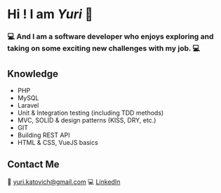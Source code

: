 # Hi ! I am *Yuri* 👋
### :computer: And I am a software developer who enjoys exploring and taking on some exciting new challenges with my job. :computer:

## **Knowledge**

* PHP
* MySQL
* Laravel
* Unit & Integration testing (including TDD methods)
* MVC, SOLID & design patterns (KISS, DRY, etc.)
* GIT
* Building REST API
* HTML & CSS, VueJS basics

## **Contact Me**

:e-mail: yuri.katovich@gmail.com
:computer: [LinkedIn](https://www.linkedin.com/in/yuri-katovich/)

<!--
**ykatovich/ykatovich** is a ✨ _special_ ✨ repository because its `README.md` (this file) appears on your GitHub profile.

Here are some ideas to get you started:

- 🔭 I’m currently working on ...
- 🌱 I’m currently learning ...
- 👯 I’m looking to collaborate on ...
- 🤔 I’m looking for help with ...
- 💬 Ask me about ...
- 📫 How to reach me: ...
- 😄 Pronouns: ...
- ⚡ Fun fact: ...
-->
